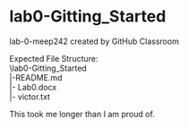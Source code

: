# lab0-Gitting_Started
lab-0-meep242 created by GitHub Classroom

Expected File Structure:<br>
\lab0-Gitting_Started<br>
  |-README.md<br>
  |- Lab0.docx<br>
  |- victor.txt<br>
  
  This took me longer than I am proud of.
